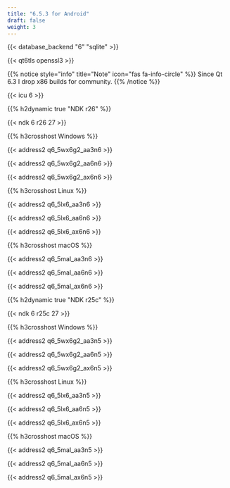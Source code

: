 ```yaml
---
title: "6.5.3 for Android"
draft: false
weight: 3
---
```


{{< database_backend "6" "sqlite" >}}

{{< qt6tls openssl3 >}}

{{% notice style="info" title="Note"  icon="fas fa-info-circle" %}}
Since Qt 6.3 I drop x86 builds for community.
{{% /notice %}}

{{< icu 6 >}}

{{% h2dynamic true "NDK r26" %}}

{{< ndk 6 r26 27 >}}

{{% h3crosshost Windows %}}

{{< address2 q6_5wx6g2_aa3n6 >}}

{{< address2 q6_5wx6g2_aa6n6 >}}

{{< address2 q6_5wx6g2_ax6n6 >}}

{{% h3crosshost Linux %}}

{{< address2 q6_5lx6_aa3n6 >}}

{{< address2 q6_5lx6_aa6n6 >}}

{{< address2 q6_5lx6_ax6n6 >}}

{{% h3crosshost macOS %}}

{{< address2 q6_5mal_aa3n6 >}}

{{< address2 q6_5mal_aa6n6 >}}

{{< address2 q6_5mal_ax6n6 >}}

{{% h2dynamic true "NDK r25c" %}}

{{< ndk 6 r25c 27 >}}

{{% h3crosshost Windows %}}

{{< address2 q6_5wx6g2_aa3n5 >}}

{{< address2 q6_5wx6g2_aa6n5 >}}

{{< address2 q6_5wx6g2_ax6n5 >}}

{{% h3crosshost Linux %}}

{{< address2 q6_5lx6_aa3n5 >}}

{{< address2 q6_5lx6_aa6n5 >}}

{{< address2 q6_5lx6_ax6n5 >}}

{{% h3crosshost macOS %}}

{{< address2 q6_5mal_aa3n5 >}}

{{< address2 q6_5mal_aa6n5 >}}

{{< address2 q6_5mal_ax6n5 >}}
